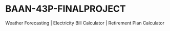# BAAN-43P-FINALPROJECT
Weather Forecasting | Electricity Bill Calculator | Retirement Plan Calculator
